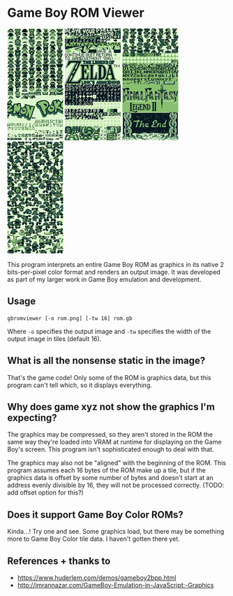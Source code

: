 # Game Boy ROM Viewer

![Pokemon Red/Blue/Yellow](screenshots/pokemon_sample.png "Pokemon Red/Blue/Yellow") ![Zelda: Link's Awakening](screenshots/links_awakening_sample.png "Zelda: Link's Awakening") ![Final Fantasy Legend II](screenshots/ff_legend_2_sample.png "Final Fantasy Legend II") ![Harvest Moon 2 GBC](screenshots/harvest_moon_2_gbc_sample.png "Harvest Moon 2 GBC")

This program interprets an entire Game Boy ROM as graphics in its native 2 bits-per-pixel color format and renders an output image. It was developed as part of my larger work in Game Boy emulation and development.

## Usage
```
gbromviewer [-o rom.png] [-tw 16] rom.gb
```
Where `-o` specifies the output image and `-tw` specifies the width of the output image in tiles (default 16).

## What is all the nonsense static in the image?
That's the game code! Only some of the ROM is graphics data, but this program can't tell which, so it displays everything.

## Why does game xyz not show the graphics I'm expecting?
The graphics may be compressed, so they aren't stored in the ROM the same way they're loaded into VRAM at runtime for displaying on the Game Boy's screen. This program isn't sophisticated enough to deal with that.

The graphics may also not be "aligned" with the beginning of the ROM. This program assumes each 16 bytes of the ROM make up a tile, but if the graphics data is offset by some number of bytes and doesn't start at an address evenly divisible by 16, they will not be processed correctly. (TODO: add offset option for this?)

## Does it support Game Boy Color ROMs?
Kinda...! Try one and see. Some graphics load, but there may be something more to Game Boy Color tile data. I haven't gotten there yet.

## References + thanks to
* https://www.huderlem.com/demos/gameboy2bpp.html
* http://imrannazar.com/GameBoy-Emulation-in-JavaScript:-Graphics